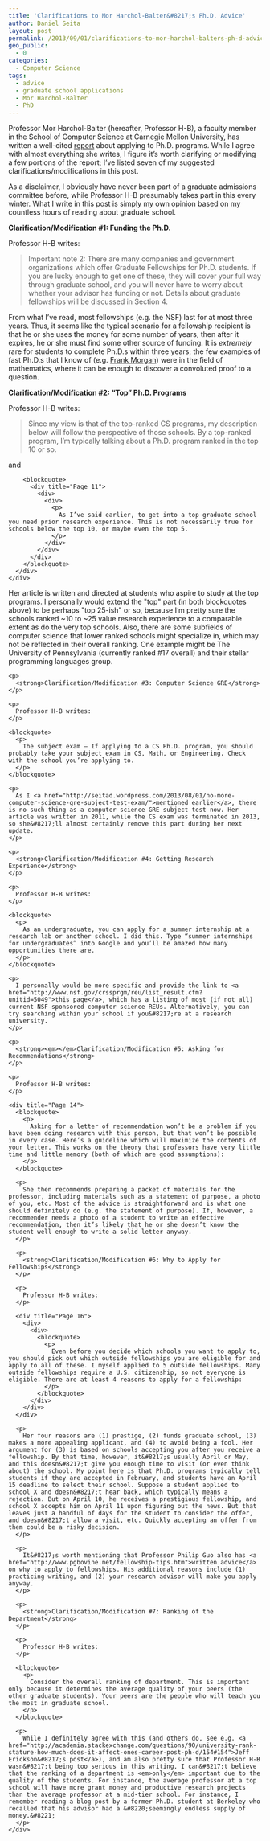 ```yaml
---
title: 'Clarifications to Mor Harchol-Balter&#8217;s Ph.D. Advice'
author: Daniel Seita
layout: post
permalink: /2013/09/01/clarifications-to-mor-harchol-balters-ph-d-advice/
geo_public:
  - 0
categories:
  - Computer Science
tags:
  - advice
  - graduate school applications
  - Mor Harchol-Balter
  - PhD
---
```

Professor Mor Harchol-Balter (hereafter, Professor H-B), a faculty member in the School of Computer Science at Carnegie Mellon University, has written a well-cited [report][1] about applying to Ph.D. programs. While I agree with almost everything she writes, I figure it&#8217;s worth clarifying or modifying a few portions of the report; I&#8217;ve listed seven of my suggested clarifications/modifications in this post.

As a disclaimer, I obviously have never been part of a graduate admissions committee before, while Professor H-B presumably takes part in this every winter. What I write in this post is simply my own opinion based on my countless hours of reading about graduate school.

<!--more-->

**Clarification/Modification #1: Funding the Ph.D.**

Professor H-B writes:

> <div title="Page 6">
>   <div>
>     <div>
>       <p>
>         Important note 2: There are many companies and government organizations which offer Graduate Fellowships for Ph.D. students. If you are lucky enough to get one of these, they will cover your full way through graduate school, and you will never have to worry about whether your advisor has funding or not. Details about graduate fellowships will be discussed in Section 4.
>       </p>
>     </div>
>   </div>
> </div>

<div title="Page 6">
  <p>
    From what I&#8217;ve read, most fellowships (e.g. the NSF) last for at most three years. Thus, it seems like the typical scenario for a fellowship recipient is that he or she uses the money for some number of years, then after it expires, he or she must find some other source of funding. It is <em>extremely</em> rare for students to complete Ph.D.s within three years; the few examples of fast Ph.D.s that I know of (e.g. <a href="http://math.williams.edu/morgan/">Frank Morgan</a>) were in the field of mathematics, where it can be enough to discover a convoluted proof to a question.
  </p>
  
  <p>
    <strong><em></em>Clarification/Modification #2: &#8220;Top&#8221; Ph.D. Programs</strong>
  </p>
  
  <p>
    Professor H-B writes:
  </p>
  
  <blockquote>
    <div title="Page 8">
      <div>
        <div>
          <p>
            Since my view is that of the top-ranked CS programs, my description below will follow the perspective of those schools. By a top-ranked program, I’m typically talking about a Ph.D. program ranked in the top 10 or so.
          </p>
        </div>
      </div>
    </div>
  </blockquote>
  
  <div title="Page 8">
    <div>
      <div>
        <p>
          and
        </p>
        
        <blockquote>
          <div title="Page 11">
            <div>
              <div>
                <p>
                  As I’ve said earlier, to get into a top graduate school you need prior research experience. This is not necessarily true for schools below the top 10, or maybe even the top 5.
                </p>
              </div>
            </div>
          </div>
        </blockquote>
      </div>
    </div>
  </div>
  
  <div title="Page 8">
    <p>
      Her article is written and directed at students who aspire to study at the top programs. I
      personally would extend the "top" part (in both blockquotes above) to be perhaps "top 25-ish"
      or so, because I&#8217;m pretty sure the schools ranked ~10 to ~25 value research experience
      to a comparable extent as do the very top schools. Also, there are some subfields of computer
      science that lower ranked schools might specialize in, which may not be reflected in their
      overall ranking. One example might be The University of Pennsylvania (currently ranked #17
      overall) and their stellar programming languages group.
      </p>
    
    <p>
      <strong>Clarification/Modification #3: Computer Science GRE</strong>
    </p>
    
    <p>
      Professor H-B writes:
    </p>
    
    <blockquote>
      <p>
        The subject exam – If applying to a CS Ph.D. program, you should probably take your subject exam in CS, Math, or Engineering. Check with the school you’re applying to.
      </p>
    </blockquote>
    
    <p>
      As I <a href="http://seitad.wordpress.com/2013/08/01/no-more-computer-science-gre-subject-test-exam/">mentioned earlier</a>, there is no such thing as a computer science GRE subject test now. Her article was written in 2011, while the CS exam was terminated in 2013, so she&#8217;ll almost certainly remove this part during her next update.
    </p>
    
    <p>
      <strong>Clarification/Modification #4: Getting Research Experience</strong>
    </p>
    
    <p>
      Professor H-B writes:
    </p>
    
    <blockquote>
      <p>
        As an undergraduate, you can apply for a summer internship at a research lab or another school. I did this. Type “summer internships for undergraduates” into Google and you’ll be amazed how many opportunities there are.
      </p>
    </blockquote>
    
    <p>
      I personally would be more specific and provide the link to <a href="http://www.nsf.gov/crssprgm/reu/list_result.cfm?unitid=5049">this page</a>, which has a listing of most (if not all) current NSF-sponsored computer science REUs. Alternatively, you can try searching within your school if you&#8217;re at a research university.
    </p>
    
    <p>
      <strong><em></em>Clarification/Modification #5: Asking for Recommendations</strong>
    </p>
    
    <p>
      Professor H-B writes:
    </p>
    
    <div title="Page 14">
      <blockquote>
        <p>
          Asking for a letter of recommendation won’t be a problem if you have been doing research with this person, but that won’t be possible in every case. Here’s a guideline which will maximize the contents of your letter. This works on the theory that professors have very little time and little memory (both of which are good assumptions):
        </p>
      </blockquote>
      
      <p>
        She then recommends preparing a packet of materials for the professor, including materials such as a statement of purpose, a photo of you, etc. Most of the advice is straightforward and is what one should definitely do (e.g. the statement of purpose). If, however, a recommender needs a photo of a student to write an effective recommendation, then it’s likely that he or she doesn’t know the student well enough to write a solid letter anyway.
      </p>
      
      <p>
        <strong>Clarification/Modification #6: Why to Apply for Fellowships</strong>
      </p>
      
      <p>
        Professor H-B writes:
      </p>
      
      <div title="Page 16">
        <div>
          <div>
            <blockquote>
              <p>
                Even before you decide which schools you want to apply to, you should pick out which outside fellowships you are eligible for and apply to all of these. I myself applied to 5 outside fellowships. Many outside fellowships require a U.S. citizenship, so not everyone is eligible. There are at least 4 reasons to apply for a fellowship:
              </p>
            </blockquote>
          </div>
        </div>
      </div>
      
      <p>
        Her four reasons are (1) prestige, (2) funds graduate school, (3) makes a more appealing applicant, and (4) to avoid being a fool. Her argument for (3) is based on schools accepting you after you receive a fellowship. By that time, however, it&#8217;s usually April or May, and this doesn&#8217;t give you enough time to visit (or even think about) the school. My point here is that Ph.D. programs typically tell students if they are accepted in February, and students have an April 15 deadline to select their school. Suppose a student applied to school X and doesn&#8217;t hear back, which typically means a rejection. But on April 10, he receives a prestigious fellowship, and school X accepts him on April 11 upon figuring out the news. But that leaves just a handful of days for the student to consider the offer, and doesn&#8217;t allow a visit, etc. Quickly accepting an offer from them could be a risky decision.
      </p>
      
      <p>
        It&#8217;s worth mentioning that Professor Philip Guo also has <a href="http://www.pgbovine.net/fellowship-tips.htm">written advice</a> on why to apply to fellowships. His additional reasons include (1) practicing writing, and (2) your research advisor will make you apply anyway.
      </p>
      
      <p>
        <strong>Clarification/Modification #7: Ranking of the Department</strong>
      </p>
      
      <p>
        Professor H-B writes:
      </p>
      
      <blockquote>
        <p>
          Consider the overall ranking of department. This is important only because it determines the average quality of your peers (the other graduate students). Your peers are the people who will teach you the most in graduate school.
        </p>
      </blockquote>
      
      <p>
        While I definitely agree with this (and others do, see e.g. <a href="http://academia.stackexchange.com/questions/90/university-rank-stature-how-much-does-it-affect-ones-career-post-ph-d/154#154">Jeff Erickson&#8217;s post</a>), and am also pretty sure that Professor H-B wasn&#8217;t being too serious in this writing, I can&#8217;t believe that the ranking of a department is <em>only</em> important due to the quality of the students. For instance, the average professor at a top school will have more grant money and productive research projects than the average professor at a mid-tier school. For instance, I remember reading a blog post by a former Ph.D. student at Berkeley who recalled that his advisor had a &#8220;seemingly endless supply of money.&#8221;
      </p>
    </div>
  </div>
</div>

 [1]: http://www.cs.cmu.edu/~harchol/gradschooltalk.pdf
